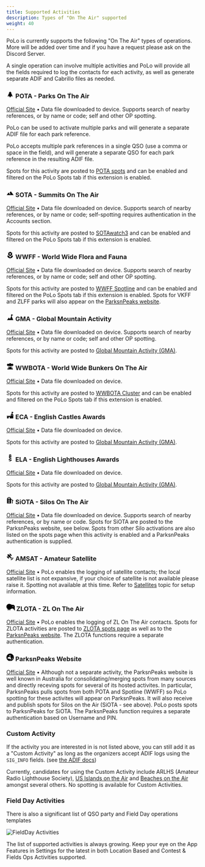 ```yaml
---
title: Supported Activities
description: Types of "On The Air" supported
weight: 40
---
```


PoLo is currently supports the following "On The Air" types of operations. More will be added over time and if you have a request please ask on the Discord Server.

A single operation can involve multiple activities and PoLo will provide all the fields required to log the contacts for each activity, as well as generate separate ADIF and Cabrillo files as needed.

### <svg height="1.2em" xmlns="http://www.w3.org/2000/svg" viewBox="0 0 24 24"><title>pine-tree</title><path d="M10,21V18H3L8,13H5L10,8H7L12,3L17,8H14L19,13H16L21,18H14V21H10Z" /></svg> POTA - Parks On The Air

<a href='https://parksontheair.com/' target='_blank'>Official Site</a> •
Data file downloaded to device. Supports search of nearby references, or by name or code; self and other OP spotting.

PoLo can be used to activate multiple parks and will generate a separate ADIF file for each park reference.

PoLo accepts multiple park references in a single QSO (use a comma or space in the field), and will generate a separate QSO for each park reference in the resulting ADIF file.

Spots for this activity are posted to <a href='https://pota.app/#/' target='_blank'>POTA spots</a> and can be enabled and filtered on the PoLo Spots tab if this extension is enabled.

### <svg height="1.2em" xmlns="http://www.w3.org/2000/svg" viewBox="0 0 24 24"><title>image-filter-hdr</title><path d="M14,6L10.25,11L13.1,14.8L11.5,16C9.81,13.75 7,10 7,10L1,18H23L14,6Z" /></svg> SOTA - Summits On The Air

<a href='https://www.sota.org.uk/' target='_blank'>Official Site</a> •
Data file downloaded on device. Supports search of nearby references, or by name or code; self-spotting requires authentication in the Accounts section.

Spots for this activity are posted to <a href='https://sotawatch.sota.org.uk/en/' target='_blank'>SOTAwatch3</a> and can be enabled and filtered on the PoLo Spots tab if this extension is enabled.

### <svg height="1.2em" xmlns="http://www.w3.org/2000/svg" viewBox="0 0 24 24"><title>flower</title><path d="M3,13A9,9 0 0,0 12,22C12,17 7.97,13 3,13M12,5.5A2.5,2.5 0 0,1 14.5,8A2.5,2.5 0 0,1 12,10.5A2.5,2.5 0 0,1 9.5,8A2.5,2.5 0 0,1 12,5.5M5.6,10.25A2.5,2.5 0 0,0 8.1,12.75C8.63,12.75 9.12,12.58 9.5,12.31C9.5,12.37 9.5,12.43 9.5,12.5A2.5,2.5 0 0,0 12,15A2.5,2.5 0 0,0 14.5,12.5C14.5,12.43 14.5,12.37 14.5,12.31C14.88,12.58 15.37,12.75 15.9,12.75C17.28,12.75 18.4,11.63 18.4,10.25C18.4,9.25 17.81,8.4 16.97,8C17.81,7.6 18.4,6.74 18.4,5.75C18.4,4.37 17.28,3.25 15.9,3.25C15.37,3.25 14.88,3.41 14.5,3.69C14.5,3.63 14.5,3.56 14.5,3.5A2.5,2.5 0 0,0 12,1A2.5,2.5 0 0,0 9.5,3.5C9.5,3.56 9.5,3.63 9.5,3.69C9.12,3.41 8.63,3.25 8.1,3.25A2.5,2.5 0 0,0 5.6,5.75C5.6,6.74 6.19,7.6 7.03,8C6.19,8.4 5.6,9.25 5.6,10.25M12,22A9,9 0 0,0 21,13C16,13 12,17 12,22Z" /></svg> WWFF - World Wide Flora and Fauna

<a href='https://wwff.co' target='_blank'>Official Site</a> •
Data file downloaded on device. Supports search of nearby references, or by name or code; self and other OP spotting.

Spots for this activity are posted to <a href='https://spots.wwff.co/' target='_blank'>WWFF Spotline</a> and can be enabled and filtered on the PoLo Spots tab if this extension is enabled. Spots for VKFF and ZLFF parks will also appear on the <a href='https://parksnpeaks.org/index.php'  target='_blank'>ParksnPeaks website</a>.


### <svg height="1.2em" xmlns="http://www.w3.org/2000/svg" viewBox="0 0 24 24"><title>summit</title><path d="M15,3H17L22,5L17,7V10.17L22,21H2L8,13L11.5,17.7L15,10.17V3Z" /></svg> GMA - Global Mountain Activity

<a href='https://www.cqgma.org/' target='_blank'>Official Site</a> •
Data file downloaded on device. Supports search of nearby references, or by name or code; self and other OP spotting.

Spots for this activity are posted to <a href='https://www.cqgma.org/gw2001.php' target='_blank'>Global Mountain Activity (GMA)</a>.

### <svg height="1.2em" xmlns="http://www.w3.org/2000/svg" viewBox="0 0 24 24"><title>nuke</title><path d="M14.04,12H10V11H5.5A3.5,3.5 0 0,1 2,7.5A3.5,3.5 0 0,1 5.5,4C6.53,4 7.45,4.44 8.09,5.15C8.5,3.35 10.08,2 12,2C13.92,2 15.5,3.35 15.91,5.15C16.55,4.44 17.47,4 18.5,4A3.5,3.5 0 0,1 22,7.5A3.5,3.5 0 0,1 18.5,11H14.04V12M10,16.9V15.76H5V13.76H19V15.76H14.04V16.92L20,19.08C20.58,19.29 21,19.84 21,20.5A1.5,1.5 0 0,1 19.5,22H4.5A1.5,1.5 0 0,1 3,20.5C3,19.84 3.42,19.29 4,19.08L10,16.9Z" /></svg> WWBOTA - World Wide Bunkers On The Air

<a href='https://wwbota.org/' target='_blank'>Official Site</a> •
Data file downloaded on device.

Spots for this activity are posted to <a href='https://wwbota.org/cluster/' target='_blank'>WWBOTA Cluster</a> and can be enabled and filtered on the PoLo Spots tab if this extension is enabled.


### <svg height="1.2em" xmlns="http://www.w3.org/2000/svg" viewBox="0 0 24 24"><title>castle</title><path d="M2,13H4V15H6V13H8V15H10V13H12V15H14V10L17,7V1H19L23,3L19,5V7L22,10V22H11V19A2,2 0 0,0 9,17A2,2 0 0,0 7,19V22H2V13M18,10C17.45,10 17,10.54 17,11.2V13H19V11.2C19,10.54 18.55,10 18,10Z" /></svg> ECA - English Castles Awards

<a href='https://englishcastlesawards.uk/' target='_blank'>Official Site</a> •
Data file downloaded on device.

Spots for this activity are posted to <a href='https://www.cqgma.org/gw2001.php' target='_blank'>Global Mountain Activity (GMA)</a>.

### <svg height="1.2em" xmlns="http://www.w3.org/2000/svg" viewBox="0 0 24 24"><title>lighthouse</title><path d="M8,10V8H9V4H8V3L12,1L16,3V4H15V8H16V10H14.74L8.44,13.64L9,10H8M13,8V4H11V8H13M7,23L7.04,22.76L16.15,17.5L16.67,20.88L13,23H7M8.05,16.17L15.31,12L15.83,15.37L7.43,20.22L8.05,16.17Z" /></svg> ELA - English Lighthouses Awards

<a href='https://englishlighthouseawards.uk/' target='_blank'>Official Site</a> •
Data file downloaded on device.

Spots for this activity are posted to <a href='https://www.cqgma.org/gw2001.php' target='_blank'>Global Mountain Activity (GMA)</a>.

### <svg height="1.2em" xmlns="http://www.w3.org/2000/svg" viewBox="0 0 24 24"><title>Australian Silo</title><path d="M15 7.8C14.6 4.5 11.8 2 8.5 2C6.8 2 5.1 2.7 3.9 3.9S2 6.8 2 8.5V22H15V9.8L18 11.6V22H20V12.8L22 14V12L15 7.8M11 20H6V18H11V20M11 16H6V14H11V16M11 12H6V10H11V12M4.3 7C4.9 5.2 6.6 4 8.5 4S12.1 5.2 12.7 7H4.3Z" /></svg> SiOTA - Silos On The Air

<a href='https://www.silosontheair.com/' target='_blank'>Official Site</a> •
Data file downloaded on device. Supports search of nearby references, or by name or code. Spots for SiOTA are posted to the ParksnPeaks website, see below. Spots from other Silo activations are also listed on the spots page when this activity is enabled and a ParksnPeaks authentication is supplied.

### <svg height="1.2em" xmlns="http://www.w3.org/2000/svg" viewBox="0 0 24 24"><title>satellite-variant</title><path d="M11.62,1L17.28,6.67L15.16,8.79L13.04,6.67L11.62,8.09L13.95,10.41L12.79,11.58L13.24,12.04C14.17,11.61 15.31,11.77 16.07,12.54L12.54,16.07C11.77,15.31 11.61,14.17 12.04,13.24L11.58,12.79L10.41,13.95L8.09,11.62L6.67,13.04L8.79,15.16L6.67,17.28L1,11.62L3.14,9.5L5.26,11.62L6.67,10.21L3.84,7.38C3.06,6.6 3.06,5.33 3.84,4.55L4.55,3.84C5.33,3.06 6.6,3.06 7.38,3.84L10.21,6.67L11.62,5.26L9.5,3.14L11.62,1M18,14A4,4 0 0,1 14,18V16A2,2 0 0,0 16,14H18M22,14A8,8 0 0,1 14,22V20A6,6 0 0,0 20,14H22Z" /></svg> AMSAT - Amateur Satellite

<a href='https://www.amsat.org/' target='_blank'>Official Site</a> •
PoLo enables the logging of satellite contacts; the local satellite list is not expansive, if your choice of satellite is not available please raise it. Spotting not available at this time. Refer to [Satellites](../polo-features/satellites/) topic for setup information.

### <svg height="1.2em" xmlns="http://www.w3.org/2000/svg" viewBox="0 0 576 512"><title>kiwi-bird</title><path d="M291.2 388.4c31.2-18.8 64.7-36.4 101.1-36.4l55.7 0c4.6 0 9.1-.2 13.6-.7l85.3 121.9c4 5.7 11.3 8.2 17.9 6.1s11.2-8.3 11.2-15.3l0-240c0-70.7-57.3-128-128-128l-55.7 0c-36.4 0-69.9-17.6-101.1-36.4C262.3 42.1 228.3 32 192 32C86 32 0 118 0 224c0 71.1 38.6 133.1 96 166.3L96 456c0 13.3 10.7 24 24 24s24-10.7 24-24l0-46c15.3 3.9 31.4 6 48 6c5.4 0 10.7-.2 16-.7l0 40.7c0 13.3 10.7 24 24 24s24-10.7 24-24l0-50.9c12.4-4.4 24.2-10 35.2-16.7zM448 200a24 24 0 1 1 0 48 24 24 0 1 1 0-48z" /></svg> ZLOTA - ZL On The Air

<a href='https://ontheair.nz/' target='_blank'>Official Site</a> •
PoLo enables the logging of ZL On The Air contacts. Spots for ZLOTA activities are posted to <a href='https://ontheair.nz/spots?'  target='_blank'>ZLOTA spots page</a> as well as to the <a href='https://parksnpeaks.org/index.php'  target='_blank'>ParksnPeaks website</a>. The ZLOTA functions require a separate authentication.

### <svg height="1.2em" xmlns="http://www.w3.org/2000/svg" viewBox="0 0 512 512"><!--!Font Awesome Free 6.7.2 by @fontawesome - https://fontawesome.com License - https://fontawesome.com/license/free Copyright 2025 Fonticons, Inc.--><path d="M256 512A256 256 0 1 0 256 0a256 256 0 1 0 0 512zM208.6 357.3l-39-13.5c-6.5-2.2-13.6-2.3-20.1-.3l-15.3 4.9c-18.5 5.9-38.5-2.4-47.5-19.5l-3.3-6.2c-10.6-20.1-2.3-45 18.2-54.7l35.3-16.8c2.3-1.1 4.4-2.8 5.9-4.8l5.3-7c7.2-9.6 18.6-15.3 30.6-15.3s23.4 5.7 30.6 15.3l4.6 6.1c2 2.6 4.9 4.5 8.1 5.1c7.8 1.6 15.7-1.5 20.4-7.9l10.4-14.2c2-2.8 5.3-4.4 8.7-4.4c4.4 0 8.4 2.7 10 6.8l10.1 25.9c2.8 7.2 6.7 14 11.5 20.2L311 299.8c5.8 7.4 9 16.6 9 26s-3.2 18.6-9 26L299 367.2c-8.3 10.6-21 16.8-34.4 16.8c-8.4 0-16.6-2.4-23.7-7l-25.4-16.4c-2.2-1.4-4.5-2.5-6.9-3.4zm65.2-214.8L296 164.7c10.1 10.1 2.9 27.3-11.3 27.3l-29.9 0c-5.6 0-11.1-1.2-16.2-3.4l-42.8-19c-14.3-6.3-11.9-27.3 3.4-30.3l38.5-7.7c13.1-2.6 26.7 1.5 36.1 10.9zM248 432c0-8.8 7.2-16 16-16l16 0c8.8 0 16 7.2 16 16s-7.2 16-16 16l-16 0c-8.8 0-16-7.2-16-16zM431.2 298.9l8 24c2.8 8.4-1.7 17.4-10.1 20.2s-17.4-1.7-20.2-10.1l-8-24c-2.8-8.4 1.7-17.4 10.1-20.2s17.4 1.7 20.2 10.1zm-19.9 80.4l-32 32c-6.2 6.2-16.4 6.2-22.6 0s-6.2-16.4 0-22.6l32-32c6.2-6.2 16.4-6.2 22.6 0s6.2 16.4 0 22.6z"/></svg> ParksnPeaks Website

<a href='https://parksnpeaks.org/index.php' target='_blank'>Official Site</a> •
Although not a separate activity, the ParksnPeaks website is well known in Australia for consolidating/merging spots from many sources and directly receving spots for several of its hosted activites. In particular, ParksnPeaks pulls spots from both POTA and Spotline (WWFF) so PoLo spotting for these activites will appear on ParksnPeaks. It will also receive and publish spots for Silos on the Air (SiOTA - see above). PoLo posts spots to ParksnPeaks for SiOTA. The ParksnPeaks function requires a separate authentication based on Username and PIN.

### Custom Activity
If the activity you are interested in is not listed above, you can still add it as a "Custom Activity" as long
as the organizers accept ADIF logs using the `SIG_INFO` fields. (see <a href='https://adif.org/314/ADIF_314.htm#QSO_Field_MY_SIG' target='_blank'>the ADIF docs</a>)

Currently, candidates for using the Custom Activity include ARLHS (Amateur Radio Lighthouse Society), <a href='http://usislands.org/' target='_blank'>US Islands on the Air</a> and <a href='https://www.beachesontheair.com/' target='_blank'>Beaches on the Air</a> amongst several others. No spotting is available for Custom Activities.

### Field Day Activities
There is also a significant list of QSO party and Field Day operations templates

![FieldDay Activities](./fielddayactivities.png)

The list of supported activities is always growing. Keep your eye on the App Features in Settings for the latest in both Location Based and Contest & Fields Ops Activities supported.